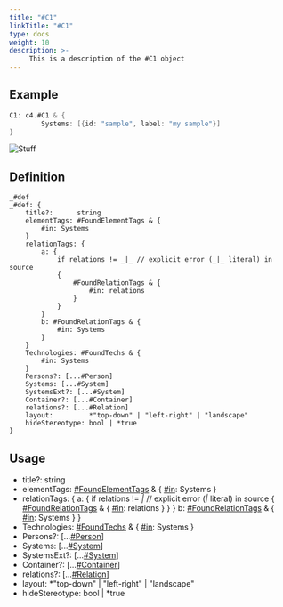 ```yaml
---
title: "#C1"
linkTitle: "#C1"
type: docs
weight: 10
description: >-
     This is a description of the #C1 object
---
```


## Example

```go
C1: c4.#C1 & {
        Systems: [{id: "sample", label: "my sample"}]
}
```

![Stuff](../test.png "Stuff")


## Definition

```cue
_#def
_#def: {
	title?:      string
	elementTags: #FoundElementTags & {
		#in: Systems
	}
	relationTags: {
		a: {
			if relations != _|_ // explicit error (_|_ literal) in source
			{
				#FoundRelationTags & {
					#in: relations
				}
			}
		}
		b: #FoundRelationTags & {
			#in: Systems
		}
	}
	Technologies: #FoundTechs & {
		#in: Systems
	}
	Persons?: [...#Person]
	Systems: [...#System]
	SystemsExt?: [...#System]
	Container?: [...#Container]
	relations?: [...#Relation]
	layout:         *"top-down" | "left-right" | "landscape"
	hideStereotype: bool | *true
}
```

## Usage
- title?:      string
- elementTags: [#FoundElementTags](../foundelementtags) & {
		[#in](../in): Systems
	}
- relationTags: {
		a: {
			if relations != _|_ // explicit error (_|_ literal) in source
			{
				[#FoundRelationTags](../foundrelationtags) & {
					[#in](../in): relations
				}
			}
		}
		b: [#FoundRelationTags](../foundrelationtags) & {
			[#in](../in): Systems
		}
	}
- Technologies: [#FoundTechs](../foundtechs) & {
		[#in](../in): Systems
	}
- Persons?: [...[#Person](../person)]
- Systems: [...[#System](../system)]
- SystemsExt?: [...[#System](../system)]
- Container?: [...[#Container](../container)]
- relations?: [...[#Relation](../relation)]
- layout:         *"top-down" | "left-right" | "landscape"
- hideStereotype: bool | *true


